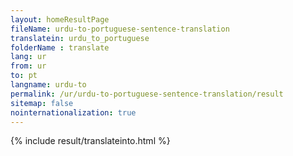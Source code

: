 ```yaml
---
layout: homeResultPage
fileName: urdu-to-portuguese-sentence-translation
translatein: urdu_to_portuguese
folderName : translate
lang: ur
from: ur
to: pt
langname: urdu-to
permalink: /ur/urdu-to-portuguese-sentence-translation/result
sitemap: false
nointernationalization: true
---
```

{% include result/translateinto.html %}

<script src="/js/result/translation.js" data-foldername="{{page.folderName}}" data-lang="{{page.lang}}"></script>
